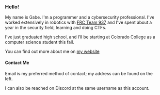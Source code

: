 ### Hello!

My name is Gabe. I'm a programmer and a cybersecurity professional. I've worked extensively in robotics with [FRC Team 937](https://github.com/frc937) and I've spent about a year in the security field, learning and doing CTFs.

I've just graduated high school, and I'll be starting at Colorado College as a computer science student this fall.

You can find out more about me on [my website](https://willitcode.github.io/)

#### Contact Me
Email is my preferred method of contact; my address can be found on the left.

I can also be reached on Discord at the same username as this account.
